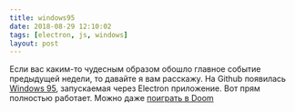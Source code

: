 ```yaml
---
title: windows95
date: 2018-08-29 12:10:02
tags: [electron, js, windows]
layout: post
---
```


Если вас каким-то чудесным образом обошло главное событие предыдущей недели, то давайте я вам расскажу. На Github появилась [Windows 95](https://github.com/felixrieseberg/windows95), запускаемая через Electron приложение. Вот прям полностью работает. Можно даже [поиграть в Doom](https://youtu.be/xDXqmdFxofM)
